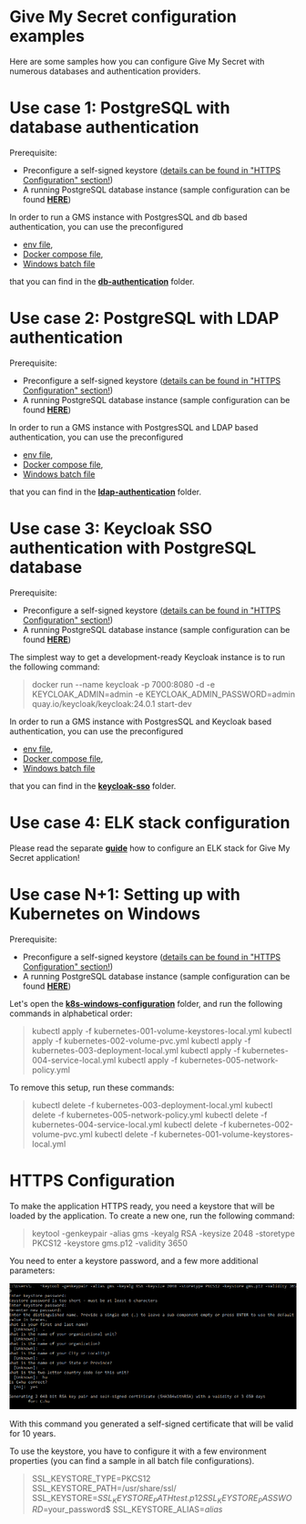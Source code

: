 # Give My Secret configuration examples

Here are some samples how you can configure Give My Secret with numerous databases and authentication providers.

# Use case 1: PostgreSQL with database authentication

Prerequisite:

- Preconfigure a self-signed keystore (<u>details can be found in "HTTPS Configuration" section!</u>)
- A running PostgreSQL database instance (sample configuration can be found [**HERE**](../db/postgresql/README.md))

In order to run a GMS instance with PostgresSQL and db based authentication, you can use the preconfigured

- [env file](db-authentication/env-postgresql.txt),
- [Docker compose file](db-authentication/docker-compose.yml),
- [Windows batch file](db-authentication/compose-app-postgresql-standalone.bat)

that you can find in the [**db-authentication**](db-authentication/) folder.

# Use case 2: PostgreSQL with LDAP authentication

Prerequisite:

- Preconfigure a self-signed keystore (<u>details can be found in "HTTPS Configuration" section!</u>)
- A running PostgreSQL database instance (sample configuration can be found [**HERE**](../db/postgresql/README.md))

In order to run a GMS instance with PostgresSQL and LDAP based authentication, you can use the preconfigured

- [env file](ldap-authentication/env-postgresql-and-ldap.txt),
- [Docker compose file](ldap-authentication/docker-compose.yml),
- [Windows batch file](ldap-authentication/compose-app-postgresql-and-ldap.bat)

that you can find in the [**ldap-authentication**](ldap-authentication/) folder.

# Use case 3: Keycloak SSO authentication with PostgreSQL database

Prerequisite:

- Preconfigure a self-signed keystore (<u>details can be found in "HTTPS Configuration" section!</u>)
- A running PostgreSQL database instance (sample configuration can be found [**HERE**](../db/postgresql/README.md))

The simplest way to get a development-ready Keycloak instance is to run the following command:

> docker run --name keycloak -p 7000:8080 -d -e KEYCLOAK_ADMIN=admin -e KEYCLOAK_ADMIN_PASSWORD=admin quay.io/keycloak/keycloak:24.0.1 start-dev

In order to run a GMS instance with PostgresSQL and Keycloak based authentication, you can use the preconfigured

- [env file](keycloak-sso/env.txt),
- [Docker compose file](keycloak-sso/docker-compose.yml),
- [Windows batch file](keycloak-sso/compose-app.bat)

that you can find in the [**keycloak-sso**](keycloak-sso/) folder.

# Use case 4: ELK stack configuration

Please read the separate **[guide](elk-sample-configuration/README.md)** how to configure an ELK stack for Give My Secret application!

# Use case N+1: Setting up with Kubernetes on Windows

Prerequisite:

- Preconfigure a self-signed keystore (<u>details can be found in "HTTPS Configuration" section!</u>)
- A running PostgreSQL database instance (sample configuration can be found [**HERE**](../db/postgresql/README.md))

Let's open the [**k8s-windows-configuration**](k8s-windows-configuration/) folder, and run the following commands in alphabetical order:

> kubectl apply -f kubernetes-001-volume-keystores-local.yml
> kubectl apply -f kubernetes-002-volume-pvc.yml
> kubectl apply -f kubernetes-003-deployment-local.yml
> kubectl apply -f kubernetes-004-service-local.yml
> kubectl apply -f kubernetes-005-network-policy.yml

To remove this setup, run these commands:

> kubectl delete -f kubernetes-003-deployment-local.yml
> kubectl delete -f kubernetes-005-network-policy.yml
> kubectl delete -f kubernetes-004-service-local.yml
> kubectl delete -f kubernetes-002-volume-pvc.yml
> kubectl delete -f kubernetes-001-volume-keystores-local.yml

# HTTPS Configuration

To make the application HTTPS ready, you need a keystore that will be loaded by the application. To create a new one, run the following command:

> keytool -genkeypair -alias gms -keyalg RSA -keysize 2048 -storetype PKCS12 -keystore gms.p12 -validity 3650

You need to enter a keystore password, and a few more additional parameters:

![keystore1](assets/keystore1.png)

With this command you generated a self-signed certificate that will be valid for 10 years.

To use the keystore, you have to configure it with a few environment properties (you can find a sample in all batch file configurations).

> SSL_KEYSTORE_TYPE=PKCS12
> SSL_KEYSTORE_PATH=/usr/share/ssl/
> SSL_KEYSTORE=${SSL_KEYSTORE_PATH}test.p12
> SSL_KEYSTORE_PASSWORD=$your_password$
> SSL_KEYSTORE_ALIAS=$alias$
